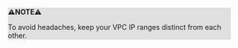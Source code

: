 <div style="margin:2em; background-color: #e0e0e0;">

<strong>⚠️NOTE️️️⚠️</strong>

To avoid headaches, keep your VPC IP ranges distinct from each other.
</div>


